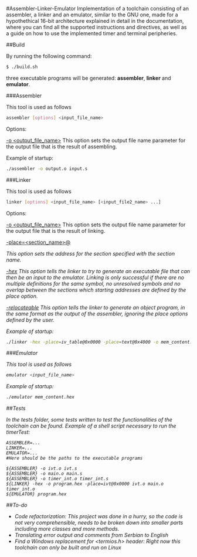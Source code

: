 #Assembler-Linker-Emulator
Implementation of a toolchain consisting of an assembler, a linker and an emulator,
similar to the GNU one, made for a hypothethical 16-bit architecture explained 
in detail in the documentation, where you can find all the supported instructions
and directives, as well as a guide on how to use the implemented timer and terminal peripheries.

##Build

By running the following command:
``` bash
$ ./build.sh
```
three executable programs will be generated: **assembler**, **linker** and **emulator**.

###Assembler

This tool is used as follows
``` bash
assembler [options] <input_file_name>
```

Options:

<u>-o <output_file_name></u>
This option sets the output file name parameter for the output file that is
the result of assembling.

Example of startup:

``` bash
./assembler -o output.o input.s
```

###Linker

This tool is used as follows
``` bash
linker [options] <input_file_name> [<input_file2_name> ...]
```

Options:

<u>-o <output_file_name></u>
This option sets the output file name parameter for the output file that is
the result of linking.

<u>-place=<section_name>@<address></u>
This option sets the address for the section specified with the 
section name. 

<u>-hex</u>
This option tells the linker to try to generate an executable file that
can then be an input to the emulator. Linking is only successful if there are
no multiple definitions for the same symbol, no unresolved symbols and no
overlap between the sections which starting addresses are defined by the place option.

<u>-relocateable</u>
This option tells the linker to generate an object program, in the same format
as the output of the assembler, ignoring the place options defined by the user.

Example of startup:

``` bash
./linker -hex -place=iv_table@0x0000 -place=text@0x4000 -o mem_content.hex input1.s input2.s
```

###Emulator

This tool is used as follows
``` bash
emulator <input_file_name>
```

Example of startup:

``` bash
./emulator mem_content.hex
```

##Tests

In the tests folder, some tests written to test the functionalities of the toolchain can
be found. Example of a shell script necessary to run the timerTest:

``` shell
ASSEMBLER=...
LINKER=...
EMULATOR=...
#Here should be the paths to the executable programs

${ASSEMBLER} -o ivt.o ivt.s
${ASSEMBLER} -o main.o main.s
${ASSEMBLER} -o timer_int.o timer_int.s
${LINKER} -hex -o program.hex -place=ivt@0x0000 ivt.o main.o timer_int.o
${EMULATOR} program.hex
```

##To-do

- Code refactorization: This project was done in a hurry, so the code
is not very comprehensible, needs to be broken down into smaller parts
including more classes and more methods.
- Translating error output and comments from Serbian to English
- Find a Windows replacement for <termios.h> header: Right now this
toolchain can only be built and run on Linux

